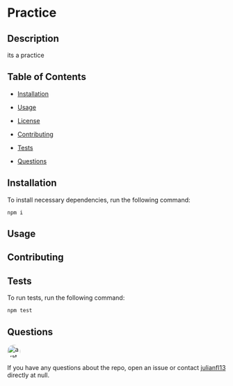 
# Practice


## Description

its a practice

## Table of Contents 

* [Installation](#installation)

* [Usage](#usage)

* [License](#license)

* [Contributing](#contributing)

* [Tests](#tests)

* [Questions](#questions)

## Installation

To install necessary dependencies, run the following command:

```
npm i
```

## Usage




  
## Contributing



## Tests

To run tests, run the following command:

```
npm test
```

## Questions

<img src="https://avatars1.githubusercontent.com/u/59042295?v=4" alt="avatar" style="border-radius: 16px" width="30" />

If you have any questions about the repo, open an issue or contact [julianfl13](https://api.github.com/users/julianfl13) directly at null.

